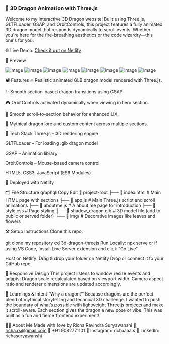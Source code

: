 <h3>🐉 3D Dragon Animation with Three.js </h3>
Welcome to my interactive 3D Dragon website! Built using Three.js, GLTFLoader, GSAP, and OrbitControls, this project features a fully animated 3D dragon model that responds dynamically to scroll events. Whether you're here for the fire-breathing aesthetics or the code wizardry—this one's for you.

🌐 Live Demo: [Check it out on Netlify](https://dragon-threejs-richa.netlify.app/)

📸 Preview

![image](https://github.com/user-attachments/assets/28db6c3e-d1d5-4eea-b4a3-8faca250a779)
![image](https://github.com/user-attachments/assets/cc395927-94e4-4a96-85a8-6f9024be2562)
![image](https://github.com/user-attachments/assets/8b4c5bc1-43dd-4083-be52-6154caf948d3)
![image](https://github.com/user-attachments/assets/f7ab5fb8-142a-44ef-a2db-c0463d4e6757)
![image](https://github.com/user-attachments/assets/0dd837a9-ebb8-45a0-a1e5-268c8bab6719)
![image](https://github.com/user-attachments/assets/882dfa10-e130-416e-ab86-d592c9800d39)
![image](https://github.com/user-attachments/assets/4daca852-1fd1-46e2-a990-7b0b53129493)
![image](https://github.com/user-attachments/assets/056449ef-41cc-46d8-91f0-9bdad158512c)

📽️ Features
🔥 Realistic animated GLB dragon model rendered with Three.js.

✨ Smooth section-based dragon transitions using GSAP.

🎮 OrbitControls activated dynamically when viewing in hero section.

💫 Smooth scroll-to-section behavior for enhanced UX.

🧙 Mythical dragon lore and custom content across multiple sections.

🚀 Tech Stack
Three.js – 3D rendering engine

GLTFLoader – For loading .glb dragon model

GSAP – Animation library

OrbitControls – Mouse-based camera control

HTML5, CSS3, JavaScript (ES6 Modules)

🎯 Deployed with Netlify

🗂️ File Structure
graphql
Copy
Edit
📁 project-root
├── 📄 index.html           # Main HTML page with sections
├── 📄 app.js               # Main Three.js script and scroll animations
├── 📄 aboutme.js           # A about me page for introduction
├── 📄 style.css            # Page styling
├── 🐉 shadow_dragon.glb    # 3D model file (add to public or served folder)
└── 📁 img/                 # Decorative images like leaves and flowers

🛠️ Setup Instructions
Clone this repo:

git clone my repository
cd 3d-dragon-threejs
Run Locally:
npx serve 
or if using VS Code, install Live Server extension and click "Go Live".

Host on Netlify:
Drag & drop your folder on Netlify Drop or connect it to your GitHub repo.

📏 Responsive Design
This project listens to window resize events and adapts:
Dragon scale recalculated based on viewport width.
Camera aspect ratio and renderer dimensions are updated accordingly.

🧠 Learnings & Intent
“Why a dragon?” Because dragons are the perfect blend of mythical storytelling and technical 3D challenge. I wanted to push the boundary of what’s possible with lightweight Three.js projects and make it scroll-aware. Each section gives the dragon a new pose or vibe. This was built as a fun and fierce frontend experiment!

🙋‍♀️ About Me
Made with love by Richa Ravindra Suryawanshi
📧 richa.rs@gmail.com
📱 +91 9082771101
📸 Instagram: richaaaa.s
🔗 LinkedIn: richasuryawanshi
